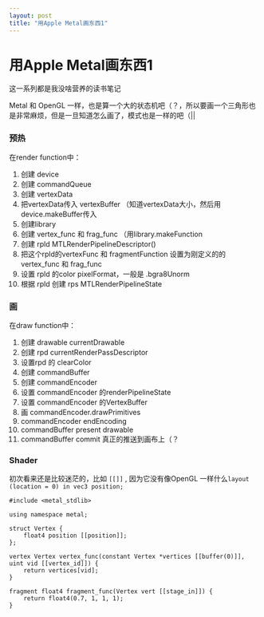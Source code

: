 ```yaml
---
layout: post
title: "用Apple Metal画东西1"
---
```


# 用Apple Metal画东西1

这一系列都是我没啥营养的读书笔记

Metal 和 OpenGL 一样，也是算一个大的状态机吧（？，所以要画一个三角形也是非常麻烦，但是一旦知道怎么画了，模式也是一样的吧（||

### 预热

在render function中：

1. 创建 device
2. 创建 commandQueue
3. 创建 vertexData
4. 把vertexData传入 vertexBuffer （知道vertexData大小，然后用device.makeBuffer传入
5. 创建library
6. 创建 vertex\_func 和 frag\_func （用library.makeFunction
7. 创建 rpld MTLRenderPipelineDescriptor()
8. 把这个rpld的vertexFunc 和 fragmentFunction 设置为刚定义的的vertex\_func 和 frag\_func
9. 设置 rpld 的color pixelFormat，一般是 .bgra8Unorm
10. 根据 rpld 创建 rps MTLRenderPipelineState




### 画

在draw function中：

1. 创建 drawable currentDrawable
2. 创建 rpd currentRenderPassDescriptor
3. 设置rpd 的 clearColor
4. 创建 commandBuffer
5. 创建 commandEncoder
6. 设置 commandEncoder 的renderPipelineState
7. 设置 commandEncoder 的VertexBuffer
8. 画 commandEncoder.drawPrimitives
9. commandEncoder endEncoding
10. commandBuffer present drawable
11. commandBuffer commit 真正的推送到画布上（？

### Shader


初次看来还是比较迷茫的，比如 `[[]]` , 因为它没有像OpenGL 一样什么`layout (location = 0) in vec3 position;`



```
#include <metal_stdlib>

using namespace metal;

struct Vertex {
    float4 position [[position]];
};

vertex Vertex vertex_func(constant Vertex *vertices [[buffer(0)]], uint vid [[vertex_id]]) {
    return vertices[vid];
}

fragment float4 fragment_func(Vertex vert [[stage_in]]) {
    return float4(0.7, 1, 1, 1);
}
```

